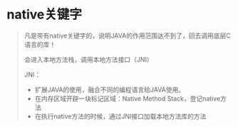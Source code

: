 # native关键字

> 凡是带有native关键字的，说明JAVA的作用范围达不到了，回去调用底层C语言的库！
>
> 会进入本地方法栈，调用本地方法接口（JNI）
>
> JNI：
>
> - 扩展JAVA的使用，融合不同的编程语言给JAVA使用。
> - 在内存区域开辟一块标记区域：Native Method Stack，登记native方法
> - 在执行native方法的时候，通过JNI接口加载本地方法库的方法

